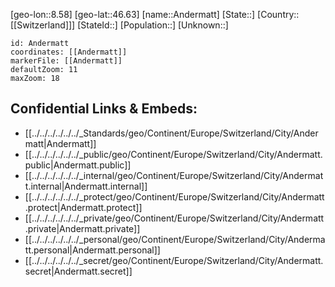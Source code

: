 ﻿---
location: [46.63,8.58]
mapzoom: [7,12] 
mapmarker: city 
type: City
tags:
- geo/City


SpocWebEntityId: 28819
isDeleted: false
confidential: public

---
[geo-lon::8.58]
[geo-lat::46.63]
[name::Andermatt]
[State::]
[Country::[[Switzerland]]]
[StateId::]
[Population::]
[Unknown::]


```leaflet
id: Andermatt
coordinates: [[Andermatt]]
markerFile: [[Andermatt]]
defaultZoom: 11 
maxZoom: 18
```


## Confidential Links & Embeds: 
- [[../../../../../../_Standards/geo/Continent/Europe/Switzerland/City/Andermatt|Andermatt]] 
- [[../../../../../../_public/geo/Continent/Europe/Switzerland/City/Andermatt.public|Andermatt.public]] 
- [[../../../../../../_internal/geo/Continent/Europe/Switzerland/City/Andermatt.internal|Andermatt.internal]] 
- [[../../../../../../_protect/geo/Continent/Europe/Switzerland/City/Andermatt.protect|Andermatt.protect]] 
- [[../../../../../../_private/geo/Continent/Europe/Switzerland/City/Andermatt.private|Andermatt.private]] 
- [[../../../../../../_personal/geo/Continent/Europe/Switzerland/City/Andermatt.personal|Andermatt.personal]] 
- [[../../../../../../_secret/geo/Continent/Europe/Switzerland/City/Andermatt.secret|Andermatt.secret]] 
